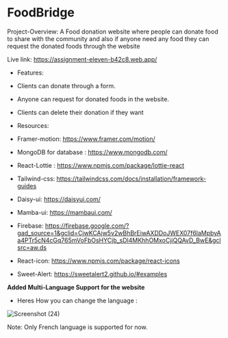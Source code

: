 # FoodBridge
Project-Overview:  A Food donation website where people can donate food to share with the community and also if anyone need any food they can request the donated foods through the website

Live link: https://assignment-eleven-b42c8.web.app/

- Features:
- Clients can donate through a form.
- Anyone can request for donated foods in the website.
- Clients can delete their donation if they want

- Resources:
- Framer-motion: https://www.framer.com/motion/
- MongoDB for database : https://www.mongodb.com/
- React-Lottie : https://www.npmjs.com/package/lottie-react
- Tailwind-css: https://tailwindcss.com/docs/installation/framework-guides
- Daisy-ui: https://daisyui.com/
- Mamba-ui: https://mambaui.com/
- Firebase: https://firebase.google.com/?gad_source=1&gclid=CjwKCAjw5v2wBhBrEiwAXDDoJWEX07f6laMpbyAa4PTr5cN4cGq765mVoFbOsHYCjb_sDl4MKhhOMxoCjiQQAvD_BwE&gclsrc=aw.ds
- React-icon: https://www.npmjs.com/package/react-icons
- Sweet-Alert: https://sweetalert2.github.io/#examples


 
**Added Multi-Language Support for the website**
  - Heres How you can change the language :
   
   ![Screenshot (24)](https://github.com/Porgramming-Hero-web-course/b9a11-client-side-MdFuad92/assets/155460212/9faa6a59-8faa-4b46-ae4e-9d94737896b1)

  Note: Only French language is supported for now.
